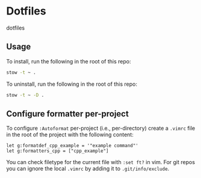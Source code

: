 # Dotfiles
dotfiles

## Usage
To install, run the following in the root of this repo:
```bash
stow -t ~ .
```

To uninstall, run the following in the root of this repo:
```bash
stow -t ~ -D .
```

## Configure formatter per-project
To configure `:Autoformat` per-project (i.e., per-directory) create a `.vimrc` file in the root of the project with the following content:
```vim
let g:formatdef_cpp_example = '"example command"'
let g:formatters_cpp = ["cpp_example"]
```
You can check filetype for the current file with `:set ft?` in vim. For git repos you can ignore the local `.vimrc` by adding it to `.git/info/exclude`.
